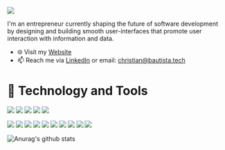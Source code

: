 ![](ChristianCover.gif)

<!--
**ianbautista/ianbautista** is a ✨ _special_ ✨ repository because its `README.md` (this file) appears on your GitHub profile.

Here are some ideas to get you started:

- 🔭 I’m currently working on ...
- 🌱 I’m currently learning ...
- 👯 I’m looking to collaborate on ...
- 🤔 I’m looking for help with ...
- 💬 Ask me about ...
- 📫 How to reach me: ...
- 😄 Pronouns: ...
- ⚡ Fun fact: ...
-->

I'm an entrepreneur currently shaping the future of software development by designing and building smooth user-interfaces that promote user interaction with information and data.

- 🌐 Visit my [Website](https://christianbautista.dev/)
- 📫 Reach me via [LinkedIn](https://www.linkedin.com/in/christianbautista) or email: christian@bautista.tech

# 🔧 Technology and Tools

![](https://img.shields.io/badge/OS-Windows-informational?style=flat&logo=windows&logoColor=black&color=white) ![](https://img.shields.io/badge/OS-Linux-informational?style=flat&logo=linux&logoColor=black&color=white) ![](https://img.shields.io/badge/Editor-VS_Code-informational?style=flat&logo=intellij-idea&logoColor=white&color=white) ![](https://img.shields.io/badge/Editor-PyCharm-informational?style=flat&logo=intellij-idea&logoColor=white&color=white) ![](https://img.shields.io/badge/Editor-Intellij-informational?style=flat&logo=intellij-idea&logoColor=white&color=white)

![](https://img.shields.io/badge/Code-HTML-informational?style=flat&logo=html5&logoColor=white&color=faf7fb) ![](https://img.shields.io/badge/Code-CSS-informational?style=flat&logo=css3&logoColor=white&color=faf7fb) ![](https://img.shields.io/badge/Code-JavaScript-informational?style=flat&logo=javascript&logoColor=white&color=faf7fb) ![](https://img.shields.io/badge/Code-React-informational?style=flat&logo=react&logoColor=white&color=faf7fb) ![](https://img.shields.io/badge/Code-Python-informational?style=flat&logo=python&logoColor=white&color=faf7fb) ![](https://img.shields.io/badge/Code-Node-informational?style=flat&logo=javascript&logoColor=white&color=faf7fb) ![](https://img.shields.io/badge/Code-Java-informational?style=flat&logo=java&logoColor=white&color=faf7fb) ![](https://img.shields.io/badge/Code-Spring-informational?style=flat&logo=spring&logoColor=white&color=faf7fb) ![](https://img.shields.io/badge/Code-RDBMS-informational?style=flat&logo=rdms&logoColor=white&color=faf7fb) ![](https://img.shields.io/badge/Tools-PostgreSQL-informational?style=flat&logo=postgresql&logoColor=white&color=silver)

![Anurag's github stats](https://github-readme-stats.vercel.app/api?username=ianbautista&theme=midnight-purple&show_icons=true)
